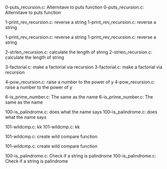 0-puts_recursion.c: Alternitave to puts function
0-puts_recursion.c: Alternitave to puts function

1-print_rev_recursion.c: reverse a string
1-print_rev_recursion.c: reverse a string

1-print_rev_recursion.c: reverse a string
1-print_rev_recursion.c: reverse a string

2-strlen_recursion.c: calculate the length of string
2-strlen_recursion.c: calculate the length of string

3-factorial.c: make a factorial via recursion
3-factorial.c: make a factorial via recursion

4-pow_recursion.c: raise a number to the power of y
4-pow_recursion.c: raise a number to the power of y

6-is_prime_number.c: The same as the name
6-is_prime_number.c: The same as the name

100-is_palindrome.c: does what the name says
100-is_palindrome.c: does what the name says

101-wildcmp.c: kk
101-wildcmp.c: kk

101-wildcmp.c: create wild compare function

101-wildcmp.c: create wild compare function


100-is_palindrome.c: Check if a string is palindrome
100-is_palindrome.c: Check if a string is palindrome

